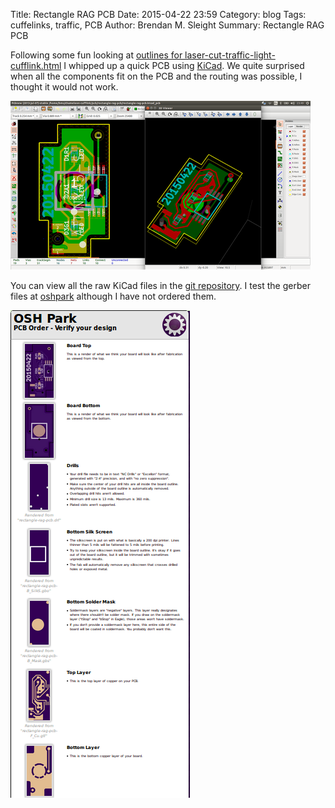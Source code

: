 Title: Rectangle RAG PCB
Date: 2015-04-22 23:59
Category: blog
Tags: cuffelinks, traffic, PCB
Author: Brendan M. Sleight
Summary: Rectangle RAG PCB

Following some fun looking at [outlines for laser-cut-traffic-light-cufflink.html](../laser-cut-traffic-light-cufflink.html) I whipped up a quick PCB using [KiCad](http://www.kicad-pcb.org/display/KICAD/KiCad+EDA+Software+Suite). We quite surprised when all the components fit on the PCB and the routing was possible, I thought it would not work. 


<a href="images/rectangle-rag-pcb/kicad.png"><img src="images/rectangle-rag-pcb/thumbnails/480x_/kicad.png" /></a>

You can view all the raw KiCad files in the [git repository](https://github.com/bmsleight/chameleon-cufflink/tree/master/pcb/rectangle-rag-pcb). I test the gerber files at [oshpark](https://oshpark.com/) although I have not ordered them.

<a href="images/rectangle-rag-pcb/oshpark.png"><img src="images/rectangle-rag-pcb/thumbnails/480x_/oshpark.png" /></a>

